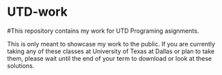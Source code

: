 # UTD-work
#This repository contains my work for UTD Programing asignments. 

This is only meant to showcase my work to the public. If you are currently taking any of these classes at University of Texas at Dallas or plan to take them, please wait until the end of your term to download or look at these solutions.
